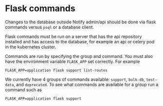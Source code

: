 # Flask commands

Changes to the database outside Notify admin/api should be done via flask commands versus `psql` or a database client.

Flask commands must be run on a server that has the api repository installed and has access to the database, for example an api or celery pod in the kubernetes cluster.

Commands are run by specifying the group and command. You must also have the environment variable `FLASK_APP` set correctly. For example
```
FLASK_APP=application flask support list-routes
```

We currently have 4 groups of commands available: `support`, `bulk-db`, `test-data`, and `deprecated`. To see what commands are available for a group run a command such as
```
FLASK_APP=application flask support
```
